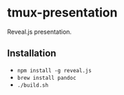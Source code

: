 # tmux-presentation


Reveal.js presentation.

## Installation

- `npm install -g reveal.js`
- `brew install pandoc`
- `./build.sh`

